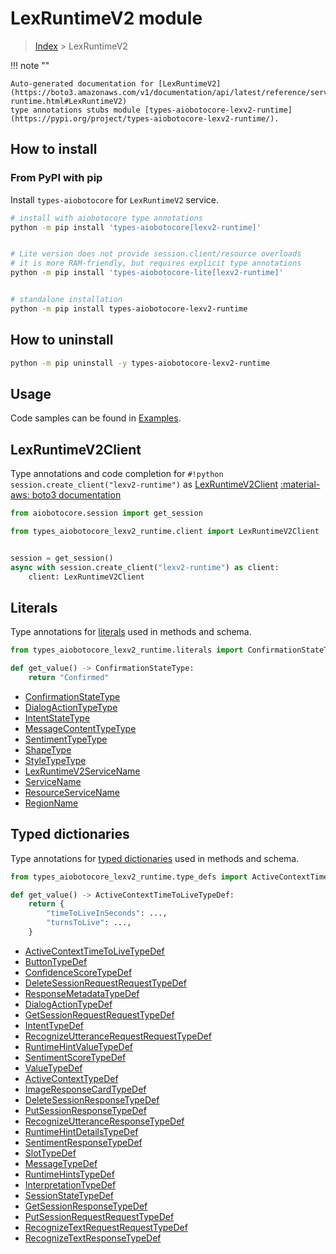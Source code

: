 # LexRuntimeV2 module

> [Index](../README.md) > LexRuntimeV2


!!! note ""

    Auto-generated documentation for [LexRuntimeV2](https://boto3.amazonaws.com/v1/documentation/api/latest/reference/services/lexv2-runtime.html#LexRuntimeV2)
    type annotations stubs module [types-aiobotocore-lexv2-runtime](https://pypi.org/project/types-aiobotocore-lexv2-runtime/).

## How to install



### From PyPI with pip

Install `types-aiobotocore` for `LexRuntimeV2` service.

```bash
# install with aiobotocore type annotations
python -m pip install 'types-aiobotocore[lexv2-runtime]'


# Lite version does not provide session.client/resource overloads
# it is more RAM-friendly, but requires explicit type annotations
python -m pip install 'types-aiobotocore-lite[lexv2-runtime]'


# standalone installation
python -m pip install types-aiobotocore-lexv2-runtime
```



## How to uninstall

```bash
python -m pip uninstall -y types-aiobotocore-lexv2-runtime
```

## Usage

Code samples can be found in [Examples](./usage.md).

## LexRuntimeV2Client

Type annotations and code completion for  `#!python session.create_client("lexv2-runtime")` as [LexRuntimeV2Client](./client.md)
[:material-aws: boto3 documentation](https://boto3.amazonaws.com/v1/documentation/api/latest/reference/services/lexv2-runtime.html#LexRuntimeV2.Client)

```python title="Usage example"
from aiobotocore.session import get_session

from types_aiobotocore_lexv2_runtime.client import LexRuntimeV2Client


session = get_session()
async with session.create_client("lexv2-runtime") as client:
    client: LexRuntimeV2Client
```








## Literals

Type annotations for [literals](./literals.md) used in methods and schema.

```python title="Usage example"
from types_aiobotocore_lexv2_runtime.literals import ConfirmationStateType

def get_value() -> ConfirmationStateType:
    return "Confirmed"
```

- [ConfirmationStateType](./literals.md#confirmationstatetype)
- [DialogActionTypeType](./literals.md#dialogactiontypetype)
- [IntentStateType](./literals.md#intentstatetype)
- [MessageContentTypeType](./literals.md#messagecontenttypetype)
- [SentimentTypeType](./literals.md#sentimenttypetype)
- [ShapeType](./literals.md#shapetype)
- [StyleTypeType](./literals.md#styletypetype)
- [LexRuntimeV2ServiceName](./literals.md#lexruntimev2servicename)
- [ServiceName](./literals.md#servicename)
- [ResourceServiceName](./literals.md#resourceservicename)
- [RegionName](./literals.md#regionname)




## Typed dictionaries

Type annotations for [typed dictionaries](./type_defs.md) used in methods and schema.

```python title="Usage example"
from types_aiobotocore_lexv2_runtime.type_defs import ActiveContextTimeToLiveTypeDef

def get_value() -> ActiveContextTimeToLiveTypeDef:
    return {
        "timeToLiveInSeconds": ...,
        "turnsToLive": ...,
    }
```

- [ActiveContextTimeToLiveTypeDef](./type_defs.md#activecontexttimetolivetypedef)
- [ButtonTypeDef](./type_defs.md#buttontypedef)
- [ConfidenceScoreTypeDef](./type_defs.md#confidencescoretypedef)
- [DeleteSessionRequestRequestTypeDef](./type_defs.md#deletesessionrequestrequesttypedef)
- [ResponseMetadataTypeDef](./type_defs.md#responsemetadatatypedef)
- [DialogActionTypeDef](./type_defs.md#dialogactiontypedef)
- [GetSessionRequestRequestTypeDef](./type_defs.md#getsessionrequestrequesttypedef)
- [IntentTypeDef](./type_defs.md#intenttypedef)
- [RecognizeUtteranceRequestRequestTypeDef](./type_defs.md#recognizeutterancerequestrequesttypedef)
- [RuntimeHintValueTypeDef](./type_defs.md#runtimehintvaluetypedef)
- [SentimentScoreTypeDef](./type_defs.md#sentimentscoretypedef)
- [ValueTypeDef](./type_defs.md#valuetypedef)
- [ActiveContextTypeDef](./type_defs.md#activecontexttypedef)
- [ImageResponseCardTypeDef](./type_defs.md#imageresponsecardtypedef)
- [DeleteSessionResponseTypeDef](./type_defs.md#deletesessionresponsetypedef)
- [PutSessionResponseTypeDef](./type_defs.md#putsessionresponsetypedef)
- [RecognizeUtteranceResponseTypeDef](./type_defs.md#recognizeutteranceresponsetypedef)
- [RuntimeHintDetailsTypeDef](./type_defs.md#runtimehintdetailstypedef)
- [SentimentResponseTypeDef](./type_defs.md#sentimentresponsetypedef)
- [SlotTypeDef](./type_defs.md#slottypedef)
- [MessageTypeDef](./type_defs.md#messagetypedef)
- [RuntimeHintsTypeDef](./type_defs.md#runtimehintstypedef)
- [InterpretationTypeDef](./type_defs.md#interpretationtypedef)
- [SessionStateTypeDef](./type_defs.md#sessionstatetypedef)
- [GetSessionResponseTypeDef](./type_defs.md#getsessionresponsetypedef)
- [PutSessionRequestRequestTypeDef](./type_defs.md#putsessionrequestrequesttypedef)
- [RecognizeTextRequestRequestTypeDef](./type_defs.md#recognizetextrequestrequesttypedef)
- [RecognizeTextResponseTypeDef](./type_defs.md#recognizetextresponsetypedef)

